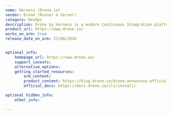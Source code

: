 ```yaml
---
name: Harness (Drone.io)
vendor: Drone (Runner & Server)
category: DevOps
description: Drone by Harness is a modern Continuous Integration platform that empowers busy teams to automate their build, test and release workflows using a powerful, cloud native pipeline engine.
product_url: https://www.drone.io/
works_on_arm: true
release_date_on_arm: 23/08/2018


optional_info:
    homepage_url: https://www.drone.io/
    support_caveats:
    alternative_options:
    getting_started_resources:
        arm_content: 
        product_content: https://blog.drone.io/drone-announces-official-support-for-arm/
        official_docs: https://docs.drone.io/cli/install/

optional_hidden_info:
    other_info: 

---
```

